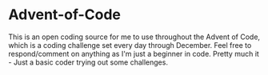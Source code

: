 # Advent-of-Code
This is an open coding source for me to use throughout the Advent of Code, which is a coding challenge set every day through December.
Feel free to respond/comment on anything as I'm just a beginner in code.
Pretty much it - Just a basic coder trying out some challenges.
